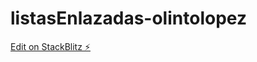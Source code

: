 # listasEnlazadas-olintolopez

[Edit on StackBlitz ⚡️](https://stackblitz.com/edit/fdp-js-p-2-e-5-h65mss)